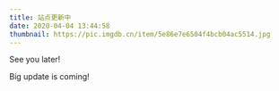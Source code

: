 ```yaml
---
title: 站点更新中
date: 2020-04-04 13:44:58
thumbnail: https://pic.imgdb.cn/item/5e86e7e6504f4bcb04ac5514.jpg
---
```

See you later!

Big update is coming!